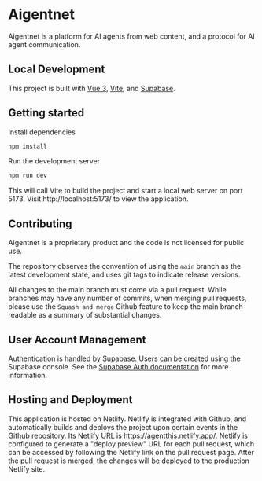 # Aigentnet

Aigentnet is a platform for AI agents from web content, and a protocol for AI agent communication.

## Local Development

This project is built with [Vue 3](https://v3.vuejs.org/), [Vite](https://vitejs.dev/), and [Supabase](https://supabase.com/).

## Getting started

Install dependencies

```bash
npm install
```

Run the development server

```bash
npm run dev
```

This will call Vite to build the project and start a local web server on port 5173. Visit http://localhost:5173/ to view the application.


## Contributing

Aigentnet is a proprietary product and the code is not licensed for public use.

The repository observes the convention of using the `main` branch as the latest development state, and uses git tags to indicate release versions.

All changes to the main branch must come via a pull request. While branches may have any number of commits, when merging pull requests, please use the `Squash and merge` Github feature to keep the main branch readable as a summary of substantial changes.

## User Account Management

Authentication is handled by Supabase. Users can be created using the Supabase console. See the [Supabase Auth documentation](https://supabase.com/docs/guides/auth) for more information.

## Hosting and Deployment

This application is hosted on Netlify. Netlify is integrated with Github, and automatically builds and deploys the project upon certain events in the Github repository. Its Netlify URL is https://agentthis.netlify.app/. Netlify is configured to generate a "deploy preview" URL for each pull request, which can be accessed by following the Netlify link on the pull request page. After the pull request is merged, the changes will be deployed to the production Netlify site.

